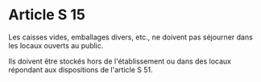 # Article S 15

Les caisses vides, emballages divers, etc., ne doivent pas séjourner dans les locaux ouverts au public.

Ils doivent être stockés hors de l'établissement ou dans des locaux répondant aux dispositions de l'article S 51.
